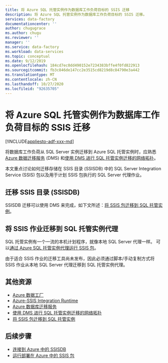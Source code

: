 ```yaml
---
title: 将 Azure SQL 托管实例作为数据库工作负荷目标的 SSIS 迁移
description: 将 Azure SQL 托管实例作为数据库工作负荷目标的 SSIS 迁移。
services: data-factory
documentationcenter: ''
author: chugugrace
ms.author: chugu
ms.reviewer: ''
manager: ''
ms.service: data-factory
ms.workload: data-services
ms.topic: conceptual
ms.date: 9/12/2019
ms.openlocfilehash: 184cd7ec0dd490152e7234383bffe4f0fd822913
ms.sourcegitcommit: fb3c846de147cc2e3515cd8219d8c84790e3a442
ms.translationtype: MT
ms.contentlocale: zh-CN
ms.lasthandoff: 10/27/2020
ms.locfileid: "92635705"
---
```

# <a name="ssis-migration-with-azure-sql-managed-instance-as-the-database-workload-destination"></a>将 Azure SQL 托管实例作为数据库工作负荷目标的 SSIS 迁移

[!INCLUDE[appliesto-adf-xxx-md](includes/appliesto-adf-xxx-md.md)]

将数据库工作负荷从 SQL Server 实例迁移到 Azure SQL 托管实例时，应熟悉 [Azure 数据迁移服务](../dms/dms-overview.md) (DMS) 和[使用 DMS 进行 SQL 托管实例迁移的网络拓扑](../dms/resource-network-topologies.md)。

本文重点讨论如何迁移存储在 SSIS 目录 (SSISDB) 中的 SQL Server Integration Service (SSIS) 包以及用于计划 SSIS 包执行的 SQL Server 代理作业。

## <a name="migrate-ssis-catalog-ssisdb"></a>迁移 SSIS 目录 (SSISDB)

SSISDB 迁移可以使用 DMS 来完成，如下文所述：[将 SSIS 包迁移到 SQL 托管实例](../dms/how-to-migrate-ssis-packages-managed-instance.md)。

## <a name="ssis-jobs-to-sql-managed-instance-agent"></a>将 SSIS 作业迁移到 SQL 托管实例代理

SQL 托管实例有一个一流的本机计划程序，就像本地 SQL Server 代理一样。  可以[通过 Azure SQL 托管实例代理运行 SSIS 包](how-to-invoke-ssis-package-managed-instance-agent.md)。

由于适合 SSIS 作业的迁移工具尚未发布，因此必须通过脚本/手动复制方式将 SSIS 作业从本地 SQL Server 代理迁移到 SQL 托管实例代理。

## <a name="additional-resources"></a>其他资源

- [Azure 数据工厂](./introduction.md)
- [Azure-SSIS Integration Runtime](./create-azure-ssis-integration-runtime.md)
- [Azure 数据库迁移服务](../dms/dms-overview.md)
- [使用 DMS 进行 SQL 托管实例迁移的网络拓扑](../dms/resource-network-topologies.md)
- [将 SSIS 包迁移到 SQL 托管实例](../dms/how-to-migrate-ssis-packages-managed-instance.md)

## <a name="next-steps"></a>后续步骤

- [连接到 Azure 中的 SSISDB](/sql/integration-services/lift-shift/ssis-azure-connect-to-catalog-database)
- [运行部署在 Azure 中的 SSIS 包](/sql/integration-services/lift-shift/ssis-azure-run-packages)